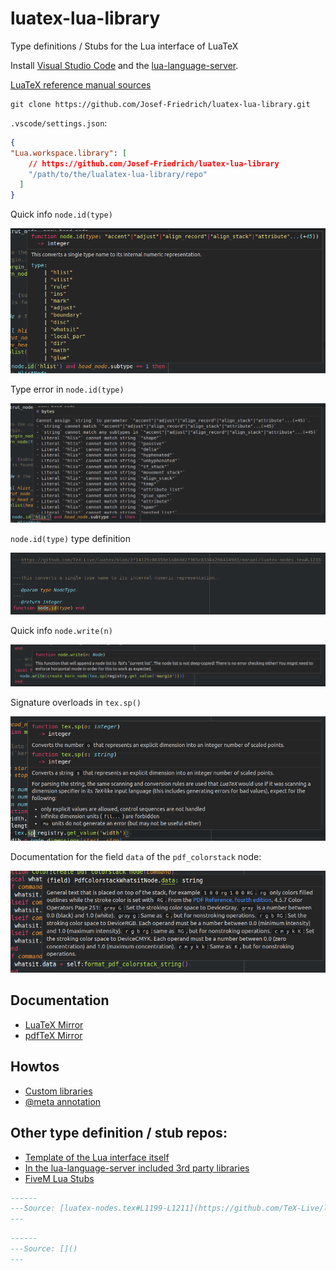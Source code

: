 # luatex-lua-library

Type definitions / Stubs for the Lua interface of LuaTeX

Install [Visual Studio Code](https://code.visualstudio.com/) and the
[lua-language-server](https://marketplace.visualstudio.com/items?itemName=sumneko.lua).

[LuaTeX reference manual sources](https://github.com/TeX-Live/luatex/tree/trunk/manual)

```
git clone https://github.com/Josef-Friedrich/luatex-lua-library.git
```

`.vscode/settings.json`:

```json
{
"Lua.workspace.library": [
    // https://github.com/Josef-Friedrich/luatex-lua-library
    "/path/to/the/lualatex-lua-library/repo"
  ]
}
```

Quick info `node.id(type)`

![](images/node.id.png)

Type error in `node.id(type)`

![](images/node.id_wrong-type.png)

`node.id(type)` type definition

![](images/node.id_definition.png)

Quick info `node.write(n)`

![](images/node.write.png)

Signature overloads in `tex.sp()`

![](images/tex.sp.png)

Documentation for the field `data` of the `pdf_colorstack` node:

![](images/PdfColorstockWhatsitNode.data.png)

## Documentation

* [LuaTeX Mirror](https://github.com/TeX-Live/luatex)
* [pdfTeX Mirror](https://github.com/tex-mirror/pdftex)

## Howtos

* [Custom libraries](https://github.com/sumneko/lua-language-server/wiki/Libraries#custom)
* [@meta annotation](https://github.com/sumneko/lua-language-server/wiki/Annotations#meta)

## Other type definition / stub repos:

* [Template of the Lua interface itself](https://github.com/sumneko/lua-language-server/tree/master/meta/template)
* [In the lua-language-server included 3rd party libraries](https://github.com/sumneko/lua-language-server/tree/master/meta/3rd)
* [FiveM Lua Stubs](https://github.com/jamie-34254/fivem_lua_stubs)


```lua
------
---Source: [luatex-nodes.tex#L1199-L1211](https://github.com/TeX-Live/luatex/blob/3f14129c06359e1a06dd2f305c8334a2964149d3/manual/luatex-nodes.tex#L1199-L1211)
---
```

```lua
------
---Source: []()
---
```
